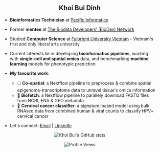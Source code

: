 <h2 align="center">Khoi Bui Dinh</h2>

- **Bioinformatics Technician** at [Pacific Informatics](https://pacificinformatics.com.vn/en/)
- Former **mentee** at [The Biodata Developers’ (BioDev) Network](https://www.sanger.ac.uk/collaboration/biodev-network/)
- Studied **Computer Science** at [Fulbright University Vietnam](https://fulbright.edu.vn) - Vietnam's first and only liberal arts university
- Current interests lie in developing **bioinformatics pipelines**, working with **single-cell and spatial omics** data, and benchmarking **machine learning** models for phenotypic prediction.

- **My favourite work**:
  + 🌕 **Co-spatial**: a Nextflow pipeline to preprocess & combine spatial epigenome-transcriptome data to unravel tissue's omics information
  + 🔨 **Biofetch**: a Nextflow pipeline to parallely download FASTQ files from NCBI, ENA & GEO metadata
  + 🤖 **Cervical cancer classifier**: a signature-based model using bulk RNAseq data from combined human & viral counts to classify HPV+ cervical cancer
 
- Let's connect: [Email](khoibui.personal@gmail.com) | [LinkedIn](https://www.linkedin.com/in/kbuidinh/)

<div align="center">
  
  ![Khoi Bui's GitHub stats](https://github-readme-stats.vercel.app/api?username=imkhoibui&show_icons=true&theme=radical)
  
</div>

<div align="center">
  <img src="https://komarev.com/ghpvc/?username=imkhoibui&color=brightgreen" alt="Profile Views" />
</div>
